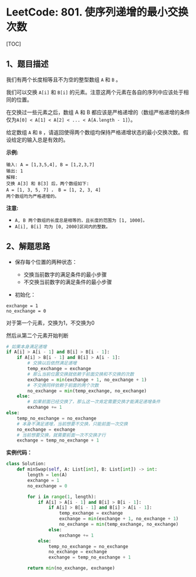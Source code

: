 # LeetCode: 801. 使序列递增的最小交换次数

[TOC]

## 1、题目描述

我们有两个长度相等且不为空的整型数组 `A` 和 `B` 。

我们可以交换 `A[i]` 和 `B[i]` 的元素。注意这两个元素在各自的序列中应该处于相同的位置。

在交换过一些元素之后，数组 A 和 B 都应该是严格递增的（数组严格递增的条件仅为`A[0] < A[1] < A[2] < ... < A[A.length - 1]`）。

给定数组 `A` 和 `B` ，请返回使得两个数组均保持严格递增状态的最小交换次数。假设给定的输入总是有效的。

**示例:**

```
输入: A = [1,3,5,4], B = [1,2,3,7]
输出: 1
解释: 
交换 A[3] 和 B[3] 后，两个数组如下:
A = [1, 3, 5, 7] ， B = [1, 2, 3, 4]
两个数组均为严格递增的。
```



**注意:**

-   `A, B 两个数组的长度总是相等的，且长度的范围为 [1, 1000]。`
-   `A[i], B[i] 均为 [0, 2000]区间内的整数。`



## 2、解题思路

-   保存每个位置的两种状态：
    -   交换当前数字的满足条件的最小步骤
    -   不交换当前数字的满足条件的最小步骤

-   初始化：

```
exchange = 1
no_exchange = 0
```

对于第一个元素，交换为1，不交换为0

然后从第二个元素开始判断

```python
# 如果本身满足递增
if A[i] > A[i - 1] and B[i] > B[i - 1]:
    if A[i] > B[i - 1] and B[i] > A[i - 1]:
        # 交换以后依然满足递增
        temp_exchange = exchange
        # 那么当前位置交换就依赖于前面交换和不交换的次数
        exchange = min(exchange + 1, no_exchange + 1)
        # 不交换同样依赖于前面的两个次数
        no_exchange = min(temp_exchange, no_exchange)
    else:
        # 如果前面已经交换了，那么这一次肯定需要交换才能满足递增条件
        exchange += 1
else:
    temp_no_exchange = no_exchange
    # 本身不满足递增，当前想要不交换，只能前面一次交换
    no_exchange = exchange
    # 当前想要交换，就需要前面一次不交换才行
    exchange = temp_no_exchange + 1
```

**实例代码：**

```python
class Solution:
    def minSwap(self, A: List[int], B: List[int]) -> int:
        length = len(A)
        exchange = 1
        no_exchange = 0

        for i in range(1, length):
            if A[i] > A[i - 1] and B[i] > B[i - 1]:
                if A[i] > B[i - 1] and B[i] > A[i - 1]:
                    temp_exchange = exchange
                    exchange = min(exchange + 1, no_exchange + 1)
                    no_exchange = min(temp_exchange, no_exchange)
                else:
                    exchange += 1
            else:
                temp_no_exchange = no_exchange
                no_exchange = exchange
                exchange = temp_no_exchange + 1

        return min(no_exchange, exchange)
```

